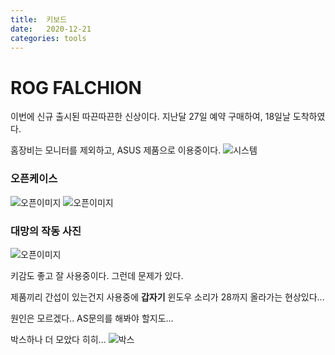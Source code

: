 ```yaml
---
title:  키보드
date:   2020-12-21
categories: tools
---
```


# ROG FALCHION
이번에 신규 출시된 따끈따끈한 신상이다.
지난달 27일 예약 구매하여, 18일날 도착하였다.

홈장비는 모니터를 제외하고, ASUS 제품으로 이용중이다.
![시스템](https://redbean88.github.io/img/system.jpg)

### 오픈케이스
![오픈이미지](https://redbean88.github.io/img/case_1.jpg)
![오픈이미지](https://redbean88.github.io/img/case.jpg)

### 대망의 작동 사진
![오픈이미지](https://redbean88.github.io/img/keyboard.jpg)

키감도 좋고 잘 사용중이다. 그런데 문제가 있다.

제품끼리 간섭이 있는건지 사용중에 __갑자기__ 윈도우 소리가 28까지 올라가는 현상있다...

원인은 모르겠다.. AS문의를 해봐야 할지도...

박스하나 더 모았다 히히...
![박스](https://redbean88.github.io/img/boxes.jpg)
